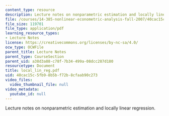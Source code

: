 ```yaml
---
content_type: resource
description: Lecture notes on nonparametric estimation and locally linear regression.
file: /courses/14-385-nonlinear-econometric-analysis-fall-2007/40cac15c5fb98b5bf72b8cfaab90c273_local_lin_reg.pdf
file_size: 119701
file_type: application/pdf
learning_resource_types:
- Lecture Notes
license: https://creativecommons.org/licenses/by-nc-sa/4.0/
ocw_type: OCWFile
parent_title: Lecture Notes
parent_type: CourseSection
parent_uid: a38d3a88-c78f-7b34-499a-08dcc287d180
resourcetype: Document
title: local_lin_reg.pdf
uid: 40cac15c-5fb9-8b5b-f72b-8cfaab90c273
video_files:
  video_thumbnail_file: null
video_metadata:
  youtube_id: null
---
```

Lecture notes on nonparametric estimation and locally linear regression.